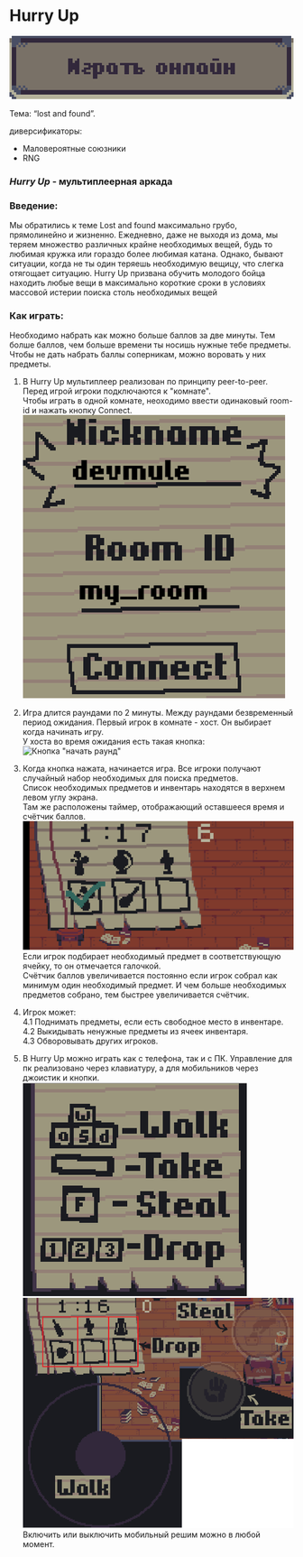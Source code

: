 # Hurry Up
 
[![играть онлайн](docs/play.png "играть онлайн")](https://devmule.github.io/GGJ2021/release/)

Тема: “lost and found”.

диверсификаторы: 
- Маловероятные союзники
- RNG  

### ***Hurry Up*** - мультиплеерная аркада
	
### Введение:  
Мы обратились к теме Lost and found максимально грубо, прямолинейно и жизненно. Ежедневно, даже не выходя из дома, 
мы теряем множество различных крайне необходимых вещей, будь то любимая кружка или гораздо более любимая катана. 
Однако, бывают ситуации, когда не ты один теряешь необходимую вещицу, что слегка отягощает ситуацию. Hurry Up призвана 
обучить молодого бойца находить любые вещи в максимально короткие сроки в условиях массовой истерии поиска столь 
необходимых вещей

### Как играть:  
Необходимо набрать как можно больше баллов за две минуты. Тем болше баллов, чем больше времени ты носишь
нужные тебе предметы. Чтобы не дать набрать баллы соперникам, можно воровать у них предметы.

1. В Hurry Up мультиплеер реализован по принципу peer-to-peer. Перед игрой игроки подключаются к "комнате".  
Чтобы играть в одной комнате, неоходимо ввести одинаковый room-id и нажать кнопку Connect.  
![меню](docs/меню.png "меню")​

2. Игра длится раундами по 2 минуты. Между раундами безвременный период ожидания. Первый игрок в комнате - хост. 
Он выбирает когда начинать игру.  
У хоста во время ожидания есть такая кнопка:  
![Кнопка \"начать раунд\"](docs/кнопка_начать_раунд.png "Кнопка \"начать раунд\"")​

3. Когда кнопка нажата, начинается игра. Все игроки получают случайный набор необходимых для поиска предметов.  
Список необходимых предметов и инвентарь находятся в верхнем левом углу экрана.  
Там же расположены таймер, отображающий оставшееся время и счётчик баллов.  
![инвентарь и счётчики](docs/инвентарь_и_счётчики.png "инвентарь и счётчики")  
Если игрок подбирает необходимый предмет в соответствующую ячейку, то он отмечается галочкой.  
Счётчик баллов увеличивается постоянно если игрок собрал как минимум один необходимый предмет. 
И чем больше необходимых предметов собрано, тем быстрее увеличивается счётчик.

4. Игрок может:  
4.1 Поднимать предметы, если есть свободное место в инвентаре.  
4.2 Выкидывать ненужные предметы из ячеек инвентаря.  
4.3 Обворовывать других игроков.  

5. В Hurry Up можно играть как с телефона, так и с ПК. Управление для пк реализовано через клавиатуру, 
а для мобильников через джоистик и кнопки.  
![инвентарь и счётчики](docs/PC.png "инвентарь и счётчики")
![инвентарь и счётчики](docs/mobile.png "инвентарь и счётчики")  
Включить или выключить мобильный решим можно в любой момент.
